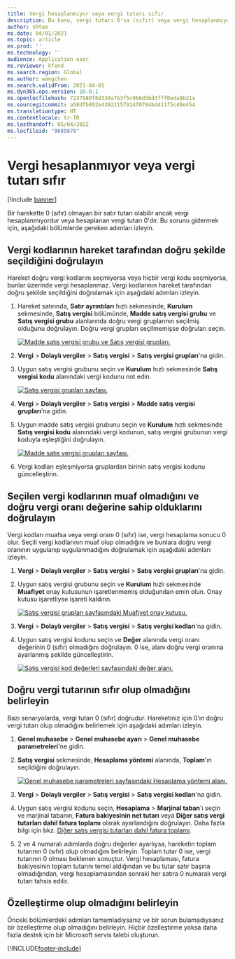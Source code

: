 ```yaml
---
title: Vergi hesaplanmıyor veya vergi tutarı sıfır
description: Bu konu, vergi tutarı 0'sa (sıfır) veya vergi hesaplanmıyorsa yardımcı olabilecek sorun giderme bilgileri sağlar.
author: shtao
ms.date: 04/01/2021
ms.topic: article
ms.prod: ''
ms.technology: ''
audience: Application user
ms.reviewer: kfend
ms.search.region: Global
ms.author: wangchen
ms.search.validFrom: 2021-04-01
ms.dyn365.ops.version: 10.0.1
ms.openlocfilehash: 7237980f8d330a7b3f5c966d5bd3fff0eda8b21a
ms.sourcegitcommit: a58dfb892e43921157014f0784bd411f5c40e454
ms.translationtype: HT
ms.contentlocale: tr-TR
ms.lasthandoff: 05/04/2022
ms.locfileid: "8685870"
---
```

# <a name="tax-isnt-calculated-or-the-tax-amount-is-zero"></a>Vergi hesaplanmıyor veya vergi tutarı sıfır

[!include [banner](../includes/banner.md)]

Bir harekette 0 (sıfır) olmayan bir satır tutarı olabilir ancak vergi hesaplanmıyordur veya hesaplanan vergi tutarı 0'dır. Bu sorunu gidermek için, aşağıdaki bölümlerde gereken adımları izleyin.

## <a name="verify-that-tax-codes-are-correctly-selected-by-the-transaction"></a>Vergi kodlarının hareket tarafından doğru şekilde seçildiğini doğrulayın

Hareket doğru vergi kodlarını seçmiyorsa veya hiçbir vergi kodu seçmiyorsa, bunlar üzerinde vergi hesaplanmaz. Vergi kodlarının hareket tarafından doğru şekilde seçildiğini doğrulamak için aşağıdaki adımları izleyin. 

1. Hareket satırında, **Satır ayrıntıları** hızlı sekmesinde, **Kurulum** sekmesinde, **Satış vergisi** bölümünde, **Madde satış vergisi grubu** ve **Satış vergisi grubu** alanlarında doğru vergi gruplarının seçilmiş olduğunu doğrulayın. Doğru vergi grupları seçilmemişse doğruları seçin.

    [![Madde satış vergisi grubu ve Satış vergisi grupları.](./media/tax-not-calculated-tax-amount-zero-Picture1.png)](./media/tax-not-calculated-tax-amount-zero-Picture1.png)

2. **Vergi** \> **Dolaylı vergiler** \> **Satış vergisi** \> **Satış vergisi grupları**'na gidin.
3. Uygun satış vergisi grubunu seçin ve **Kurulum** hızlı sekmesinde **Satış vergisi kodu** alanındaki vergi kodunu not edin.

    [![Satış vergisi grupları sayfası.](./media/tax-not-calculated-tax-amount-zero-Picture2.png)](./media/tax-not-calculated-tax-amount-zero-Picture2.png)

4. **Vergi** \> **Dolaylı vergiler** \> **Satış vergisi** \> **Madde satış vergisi grupları**'na gidin.
5. Uygun madde satış vergisi grubunu seçin ve **Kurulum** hızlı sekmesinde **Satış vergisi kodu** alanındaki vergi kodunun, satış vergisi grubunun vergi koduyla eşleştiğini doğrulayın.

    [![Madde satış vergisi grupları sayfası.](./media/tax-not-calculated-tax-amount-zero-Picture3.png)](./media/tax-not-calculated-tax-amount-zero-Picture3.png)

6. Vergi kodları eşleşmiyorsa gruplardan birinin satış vergisi kodunu güncelleştirin.

## <a name="verify-that-the-selected-tax-codes-arent-exempt-and-that-they-have-the-correct-tax-rate-value"></a>Seçilen vergi kodlarının muaf olmadığını ve doğru vergi oranı değerine sahip olduklarını doğrulayın

Vergi kodları muafsa veya vergi oranı 0 (sıfır) ise, vergi hesaplama sonucu 0 olur. Seçili vergi kodlarının muaf olup olmadığını ve bunlara doğru vergi oranının uygulanıp uygulanmadığını doğrulamak için aşağıdaki adımları izleyin.

1. **Vergi** \> **Dolaylı vergiler** \> **Satış vergisi** \> **Satış vergisi grupları**'na gidin.
2. Uygun satış vergisi grubunu seçin ve **Kurulum** hızlı sekmesinde **Muafiyet** onay kutusunun işaretlenmemiş olduğundan emin olun. Onay kutusu işaretliyse işareti kaldırın.

    [![Satış vergisi grupları sayfasındaki Muafiyet onay kutusu.](./media/tax-not-calculated-tax-amount-zero-Picture4.png)](./media/tax-not-calculated-tax-amount-zero-Picture4.png)

3. **Vergi** \> **Dolaylı vergiler** \> **Satış vergisi** \> **Satış vergisi kodları**'na gidin.
4. Uygun satış vergisi kodunu seçin ve **Değer** alanında vergi oranı değerinin 0 (sıfır) olmadığını doğrulayın. 0 ise, alanı doğru vergi oranına ayarlanmış şekilde güncelleştirin.

    [![Satış vergisi kod değerleri sayfasındaki değer alanı.](./media/tax-not-calculated-tax-amount-zero-Picture5.png)](./media/tax-not-calculated-tax-amount-zero-Picture5.png)

## <a name="determine-whether-zero-is-the-correct-tax-amount"></a>Doğru vergi tutarının sıfır olup olmadığını belirleyin

Bazı senaryolarda, vergi tutarı 0 (sıfır) doğrudur. Hareketiniz için 0'ın doğru vergi tutarı olup olmadığını belirlemek için aşağıdaki adımları izleyin.

1. **Genel muhasebe** \> **Genel muhasebe ayarı** \> **Genel muhasebe parametreleri**'ne gidin.
2. **Satış vergisi** sekmesinde, **Hesaplama yöntemi** alanında, **Toplam**'ın seçildiğini doğrulayın.

    [![Genel muhasebe parametreleri sayfasındaki Hesaplama yöntemi alanı.](./media/tax-not-calculated-tax-amount-zero-Picture6.png)](./media/tax-not-calculated-tax-amount-zero-Picture6.png)

3. **Vergi** \> **Dolaylı vergiler** \> **Satış vergisi** \> **Satış vergisi kodları**'na gidin.
4. Uygun satış vergisi kodunu seçin, **Hesaplama** \> **Marjinal taban**'ı seçin ve marjinal tabanın, **Fatura bakiyesinin net tutarı** veya **Diğer satış vergi tutarları dahil fatura toplamı** olarak ayarlandığını doğrulayın. Daha fazla bilgi için bkz. [Diğer satış vergisi tutarları dahil fatura toplamı](marginal-base-field.md#invoice-total-incl-other-sales-tax-amounts).
5. 2 ve 4 numaralı adımlarda doğru değerler ayarlıysa, hareketin toplam tutarının 0 (sıfır) olup olmadığını belirleyin. Toplam tutar 0 ise, vergi tutarının 0 olması beklenen sonuçtur. Vergi hesaplaması, fatura bakiyesinin toplam tutarını temel aldığından ve bu tutar satır başına olmadığından, vergi hesaplamasından sonraki her satıra 0 numaralı vergi tutarı tahsis edilir.

## <a name="determine-whether-customization-exists"></a>Özelleştirme olup olmadığını belirleyin

Önceki bölümlerdeki adımları tamamladıysanız ve bir sorun bulamadıysanız bir özelleştirme olup olmadığını belirleyin. Hiçbir özelleştirme yoksa daha fazla destek için bir Microsoft servis talebi oluşturun.

[!INCLUDE[footer-include](../../includes/footer-banner.md)]
